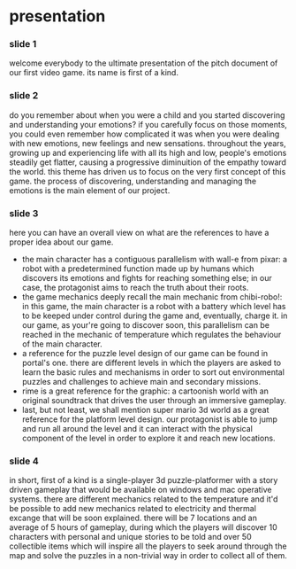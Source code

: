 # presentation

### slide 1
welcome everybody to the ultimate presentation of the pitch document of our first video game. its name is first of a kind.

### slide 2
do you remember about when you were a child and you started discovering and understanding your emotions?
if you carefully focus on those moments, you could even remember how complicated it was when you were dealing with new emotions, new feelings and new sensations.
throughout the years, growing up and experiencing life with all its high and low, people's emotions steadily get flatter, causing a progressive diminuition of
the empathy toward the world. this theme has driven us to focus on the very first concept of this game.
the process of discovering, understanding and managing the emotions is the main element of our project.

### slide 3
here you can have an overall view on what are the references to have a proper idea about our game.

- the main character has a contiguous parallelism with wall-e from pixar: a robot with a predetermined function made up by humans which discovers its emotions and fights for reaching something else; in our case,
the protagonist aims to reach the truth about their roots.
- the game mechanics deeply recall the main mechanic from chibi-robo!: in this game, the main character is a robot with a battery which level has to be keeped under control during the game and,
eventually, charge it. in our game, as your're going to discover soon, this parallelism can be reached in the mechanic of temperature which regulates the behaviour of the main character.
- a reference for the puzzle level design of our game can be found in portal's one. there are different levels in which the players are asked to learn the basic rules and mechanisms in order
to sort out environmental puzzles and challenges to achieve main and secondary missions.
- rime is a great reference for the graphic: a cartoonish world with an original soundtrack that drives the user through an immersive gameplay.
- last, but not least, we shall mention super mario 3d world as a great reference for the platform level design. our protagonist is able to jump and run all around the level and it can interact with the
physical component of the level in order to explore it and reach new locations.

### slide 4
in short, first of a kind is a single-player 3d puzzle-platformer with a story driven gameplay that would be available on windows and mac operative systems. there are different mechanics related to the temperature
and it'd be possible to add new mechanics related to electricity and thermal excange that will be soon explained.
there will be 7 locations and an average of 5 hours of gameplay, during which the players will discover 10 characters with personal and unique stories to be told and over 50 collectible items which will
inspire all the players to seek around through the map and solve the puzzles in a non-trivial way in order to collect all of them.

